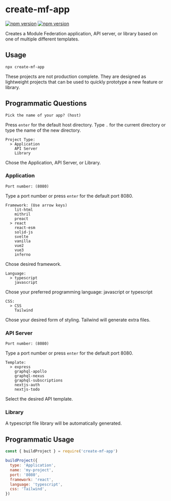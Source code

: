 # create-mf-app

[![npm version](https://badge.fury.io/js/create-mf-app.svg)](https://badge.fury.io/js/create-mf-app) [![npm version](https://img.shields.io/npm/dm/create-mf-app.svg)](https://badge.fury.io/js/create-mf-app)

Creates a Module Federation application, API server, or library based on one of multiple different templates.

## Usage

```
npx create-mf-app
```

These projects are not production complete. They are designed as lightweight projects that can be used to quickly prototype a new feature or library.

## Programmatic Questions

```
Pick the name of your app? (host)
```

Press ```enter``` for the default host directory. Type ```.``` for the current directory or type the name of the new directory.

```
Project Type: 
  > Application
    API Server
    Library
```

Chose the Application, API Server, or Library.

### Application

```
Port number: (8080)
```

Type a port number or press ```enter``` for the default port 8080.

```
Framework: (Use arrow keys)
    lit-html
    mithril
    preact
  > react
    react-esm
    solid-js
    svelte
    vanilla
    vue2
    vue3
    inferno
```

Chose desired framework.

```
Language:
  > typescript
    javascript
```

Chose your preferred programming language: javascript or typescript

```
CSS:
  > CSS
    Tailwind
```

Chose your desired form of styling. Tailwind will generate extra files.

### API Server

```
Port number: (8080)
```

Type a port number or press ```enter``` for the default port 8080.

```
Template:
  > express
    graphql-apollo
    graphql-nexus
    graphql-subscriptions
    nextjs-auth
    nextjs-todo
```

Select the desired API template.

### Library

A typescript file library will be automatically generated.

## Programmatic Usage

```js
const { buildProject } = require('create-mf-app')

buildProject({
  type: 'Application',
  name: 'my-project',
  port: '8080',
  framework: 'react',
  language: 'typescript',
  css: 'Tailwind',
})
```
